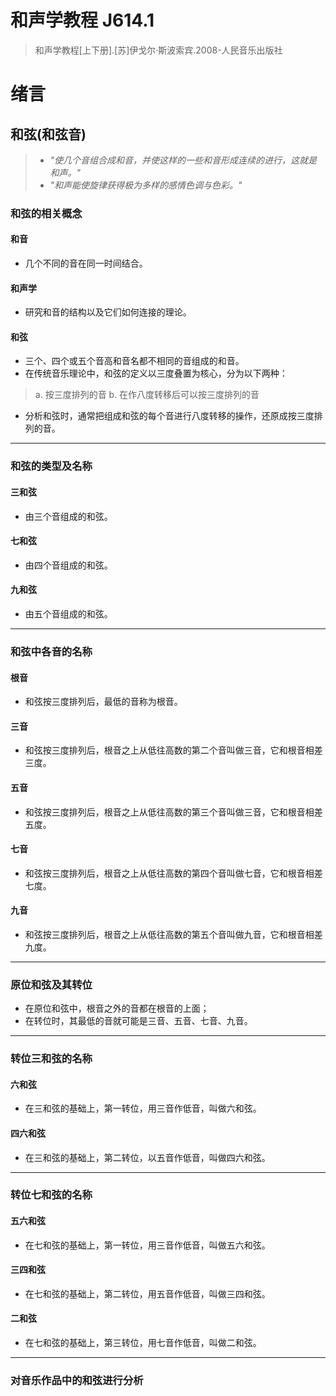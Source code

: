 # 和声学教程 J614.1
> 和声学教程[上下册].[苏]伊戈尔·斯波索宾.2008-人民音乐出版社

# 绪言
## 和弦(和弦音)

>- *"使几个音组合成和音，并使这样的一些和音形成连续的进行，这就是和声。"*
>- *"和声能使旋律获得极为多样的感情色调与色彩。"*

### 和弦的相关概念
#### 和音
- 几个不同的音在同一时间结合。
#### 和声学
- 研究和音的结构以及它们如何连接的理论。
#### 和弦
- 三个、四个或五个音高和音名都不相同的音组成的和音。
- 在传统音乐理论中，和弦的定义以三度叠置为核心，分为以下两种：

> a. 按三度排列的音
> b. 在作八度转移后可以按三度排列的音

- 分析和弦时，通常把组成和弦的每个音进行八度转移的操作，还原成按三度排列的音。
---
### 和弦的类型及名称
#### 三和弦
- 由三个音组成的和弦。
#### 七和弦
- 由四个音组成的和弦。
#### 九和弦
- 由五个音组成的和弦。
---
### 和弦中各音的名称
#### 根音
- 和弦按三度排列后，最低的音称为根音。
#### 三音
- 和弦按三度排列后，根音之上从低往高数的第二个音叫做三音，它和根音相差三度。
#### 五音
- 和弦按三度排列后，根音之上从低往高数的第三个音叫做三音，它和根音相差五度。
#### 七音
- 和弦按三度排列后，根音之上从低往高数的第四个音叫做七音，它和根音相差七度。
#### 九音
- 和弦按三度排列后，根音之上从低往高数的第五个音叫做九音，它和根音相差九度。
---
### 原位和弦及其转位

- 在原位和弦中，根音之外的音都在根音的上面；
- 在转位时，其最低的音就可能是三音、五音、七音、九音。
---
### 转位三和弦的名称
#### 六和弦
- 在三和弦的基础上，第一转位，用三音作低音，叫做六和弦。
#### 四六和弦
- 在三和弦的基础上，第二转位，以五音作低音，叫做四六和弦。
---
### 转位七和弦的名称
#### 五六和弦
- 在七和弦的基础上，第一转位，用三音作低音，叫做五六和弦。
#### 三四和弦
- 在七和弦的基础上，第二转位，用五音作低音，叫做三四和弦。
#### 二和弦
- 在七和弦的基础上，第三转位，用七音作低音，叫做二和弦。
---
### 对音乐作品中的和弦进行分析

